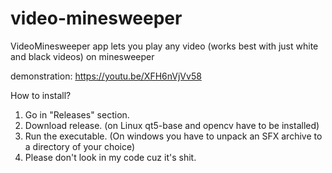 # video-minesweeper
VideoMinesweeper app lets you play any video (works best with just white and black videos) on minesweeper

demonstration: https://youtu.be/XFH6nVjVv58

How to install?

1. Go in "Releases" section.
2. Download release. (on Linux qt5-base and opencv have to be installed)
3. Run the executable. (On windows you have to unpack an SFX archive to a directory of your choice)
4. Please don't look in my code cuz it's shit.
